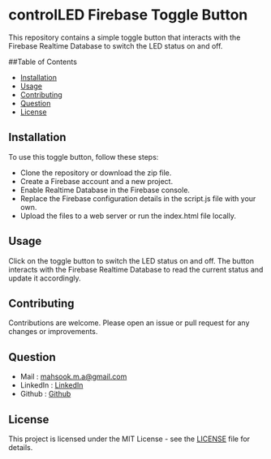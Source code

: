 # controlLED Firebase Toggle Button
This repository contains a simple toggle button that interacts with the Firebase Realtime Database to switch the LED status on and off.

##Table of Contents
* [Installation](#Installation)
* [Usage](#Usage)
* [Contributing](#Contributing)
* [Question](#Question)
* [License](#License)


## Installation
To use this toggle button, follow these steps:
* Clone the repository or download the zip file.
* Create a Firebase account and a new project.
* Enable Realtime Database in the Firebase console.
* Replace the Firebase configuration details in the script.js file with your own.
* Upload the files to a web server or run the index.html file locally.

## Usage
Click on the toggle button to switch the LED status on and off. The button interacts with the Firebase Realtime Database to read the current status and update it accordingly.

## Contributing
Contributions are welcome. Please open an issue or pull request for any changes or improvements.

## Question
* Mail : mahsook.m.a@gmail.com
* LinkedIn : [LinkedIn](https://www.linkedin.com/in/mahsook/)
* Github : [Github](https://www.github.com/mahsook3/)


## License
This project is licensed under the MIT License - see the [LICENSE](/LICENSE) file for details.
